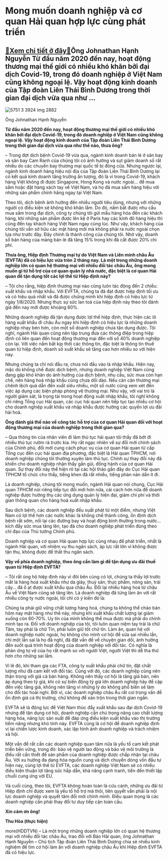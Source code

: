Mong muốn doanh nghiệp và cơ quan Hải quan hợp lực cùng phát triển
==================================================================

[:gift:Xem chi tiết ở đây:gift:](https://hddtvn.com/mong-muon-doanh-nghiep-va-co-quan-hai-quan-hop-luc-cung-phat-trien/)Ông Johnathan Hạnh Nguyễn Từ đầu năm 2020 đến nay, hoạt động thương mại thế giới có nhiều khó khăn bởi đại dịch Covid-19, trong đó doanh nghiệp ở Việt Nam cũng không ngoại lệ. Vậy hoạt động kinh doanh của Tập đoàn Liên Thái Bình Dương trong thời gian đại dịch vừa qua như …
---------------------------------------------------------------------------------------------------------------------------------------------------------------------------------------------------------------------------------------------------------------------------------





![5751 3 3924 img 2882](https://hddtvn.com/wp-content/uploads/2021/01/5751_3-_3924_IMG-2882.jpg "undefined")


Ông Johnathan Hạnh Nguyễn



**Từ đầu năm 2020 đến nay, hoạt động thương mại thế giới có nhiều khó khăn bởi đại dịch Covid-19, trong đó doanh nghiệp ở Việt Nam cũng không ngoại lệ. Vậy hoạt động kinh doanh của Tập đoàn Liên Thái Bình Dương trong thời gian đại dịch vừa qua như thế nào, thưa ông?**


– Trong đợt dịch bệnh Covid-19 vừa qua, ngành kinh doanh bán lẻ ở sân bay và sân bay Cam Ranh của chúng tôi có ảnh hưởng và sụt giảm doanh số rất nhiều do các chuyến bay thương mại quốc tế bị đóng cửa. Nhưng ngược lại, ngành kinh doanh hàng hiệu nội địa của Tập đoàn Liên Thái Bình Dương lại có kết quả kinh doanh tăng trưởng ấn tượng, đó là vì trong Covid-19, khách hàng Việt không đi được Singapore, Hong Kong và nước ngoài… để mua sắm hoặc đặt hàng xách tay về Việt Nam, và họ đã mua sắm hàng hiệu với những sản phẩm chính hãng ngay tại Việt Nam.


Theo tôi, dịch bệnh ảnh hưởng đến nhiều người tiêu dùng, nhưng với những người có điều kiện sẽ không khó khăn lắm. Do đó, nắm bắt được nhu cầu mua sắm trong đại dịch, công ty chúng tôi gửi mẫu hàng hóa đến các khách hàng, khi những sản phẩm được lên kệ ở Paris hay các kinh đô hàng hiệu thì cũng đến tay khách hàng Việt Nam ngay cùng lúc. Như vậy, khách hàng của chúng tôi vẫn sở hữu các mặt hàng mới mà không phải ra nước ngoài chọn lựa như trước đây. Đây chính là thành công của chúng tôi. Nhờ vậy, doanh số bán hàng của mảng bán lẻ đã tăng 15% trong khi đã cắt được 20% chi phí.


**Thưa ông, Hiệp định Thương mại tự do Việt Nam và Liên minh châu Âu (EVFTA) đã có hiệu lực vừa tròn 2 tháng nay. Là một trong những doanh nghiệp lớn có quan hệ thương mại với nhiều đối tác châu Âu, ông mong muốn gì từ hỗ trợ của cơ quan quản lý nhà nước, đặc biệt là cơ quan Hải quan để tận dụng tốt các lợi thế từ Hiệp định này?**


– Tôi cho rằng, hiệp định thương mại nào cũng luôn tác động đến 2 chiều: xuất khẩu và nhập khẩu. Với EVFTA, chúng ta đã đạt được hiệp định tối ưu và có hiệu quả nhất và đã được chứng minh khi hiệp định có hiệu lực từ ngày 1/8/2020. Nhưng thực sự sức lan toả của hiệp định này theo tôi đánh giá đến nay mới được khoảng 60%.


Những doanh nghiệp đã tận dụng được lợi thế hiệp định, thực hiện các lô hàng xuất khẩu đi châu Âu ngay khi hiệp định có hiệu lực là những doanh nghiệp nhạy bén hơn, còn một số doanh nghiệp chưa tận dụng được. Tôi nghĩ, ngành Hải quan cũng nên tập trung đưa các thông điệp trong hiệp định có liên quan đến hoạt động thương mại đến với số 40% doanh nghiệp còn lại. Với việc nắm bắt kịp thời các thông tin, đặc biệt là thông tin thuế quan từ hiệp định, doanh số xuất khẩu sẽ tăng cao hơn nhiều so với hiện nay.


Nhưng chúng ta chỉ nói đầu ra, chưa nói đầu vào là nhập khẩu. Hiện nay, mặc dù khống chế được dịch bệnh, nhưng doanh nghiệp Việt Nam cũng đang gặp khó khăn do ảnh hưởng của dịch bệnh, nhu cầu, sức mua còn hạn chế, nên hàng hoá nhập khẩu cũng chưa dồi dào. Nếu cán cân thương mại chênh lệch quá dẫn đến xuất siêu nhiều, một số nước cũng xem xét đến việc áp dụng các biện pháp phòng vệ thương mại. Như vậy, với vai trò là người giám sát, là trọng tài trong hoạt động xuất nhập khẩu, tôi nghĩ không chỉ riêng Tổng cục Hải quan, các cục hải quan nên tiếp tục tạo nhiều cơ hội cho doanh nghiệp xuất khẩu và nhập khẩu được hưởng các quyền lợi ưu đãi hài hoà.


**Ông đánh giá thế nào về công tác hỗ trợ của cơ quan Hải quan đối với hoạt động thương mại của doanh nghiệp trong thời gian qua?**


– Qua thông tin của nhân viên đi làm thủ tục hải quan tôi thấy đã bớt đi nhiều thủ tục rườm rà trước kia. Họ rất ngạc nhiên về sự đổi mới chính sách của Chính phủ, đổi mới cung cách phục vụ của cơ quan Hải quan từ cấp Tổng cục đến cục hải quan địa phương, đặc biệt là Hải quan TPHCM, nơi doanh nghiệp chúng tôi thường xuyên làm thủ tục. Chính sự thay đổi này đã khiến cho doanh nghiệp nhận thấy gần gũi, đồng hành của cơ quan Hải quan. Sự thay đổi này thể hiện rõ tại các hội thảo gần đây do Cục Hải quan TPHCM tổ chức cho thấy, tiếng khen đã rất nhiều, tiếng phàn nàn dần ít đi.


Là doanh nghiệp, chúng tôi mong muốn, ngành Hải quan nói chung, Cục Hải quan TPHCM nói riêng tiếp tục đổi mới hơn nữa, cải cách hơn nữa để doanh nghiệp được hưởng thụ các ứng dụng quản lý hiện đại, giảm chi phí và thời gian thông quan cho hàng hoá xuất nhập khẩu.


Sau dịch bệnh, các doanh nghiệp đều xuất phát từ một điểm, nhưng Việt Nam có lợi thế hơn các nước khác là khống chế thành công, ổn định dịch bệnh rất sớm, nối lại các đường bay và hoạt động bình thường trong nước… kích đẩy sức mua tăng lên, tạo đà cho doanh nghiệp phát triển đúng theo chỉ đạo của Thủ tướng Chính phủ.


Doanh nghiệp và cơ quan Hải quan hợp lực cùng nhau để phát triển, nhất là ngành Hải quan, với nhiệm vụ thu ngân sách, áp lực rất lớn vì không được tận thu, không được để thất thu ngân sách.


**Vậy về phía doanh nghiệp, theo ông cần làm gì để tận dụng ưu đãi thuế quan từ Hiệp định EVFTA?**


– Tôi rất ủng hộ hiệp định này vì đôi bên cùng có lợi, chúng ta thấy lợi trước mắt là hàng hoá xuất khẩu như da giày, thuỷ sản, thực phẩm, nông sản, trái cây… đã ồ ạt được xuất khẩu qua châu Âu. Đổi lại nhiều hàng hoá từ châu Âu về Việt Nam cũng sẽ tăng lên. Là doanh nghiệp đã từng làm ăn với rất nhiều công ty nước ngoài, tôi chỉ có ý kiến đó là:


Chúng ta phải giữ vững chất lượng hàng hoá, chúng ta không thể chào bán hôm nay mặt hàng như thế này, nhưng khi xuất khẩu chất lượng lại giảm xuống còn 60-70%. Uy tín của mình không thể mua được mà phải do chính mình tạo ra. Đối với doanh nghiệp của tôi, tôi luôn quan niệm tay trái là chữ Tâm, tay phải là chữ Tín, phải luôn giữ tốt chữ tín. Làm ăn, quan hệ với doanh nghiệp nước ngoài, họ không cho mình cơ hội để sửa sai nhiều lần, chỉ một lần sai là họ đã nghĩ, đã đặt vấn đề về chuyện gian dối, ảnh hưởng đến suốt quá trình hoạt động của doanh nghiệp với đối tác. Có nghĩa là phản ứng tự vệ của họ rất mạnh so với người Việt, người Việt thì dễ tha thứ hơn cho những sai lầm.


Vì lẽ đó, khi tham gia các FTA, công ty xuất khẩu phải chữ tín, đặt chất lượng như đã cam kết với đối tác. Cùng với đó, các doanh nghiệp cũng nên thận trọng với giá cả bán hàng. Không nên thấy cơ hội là tăng giá bán, nên áp dụng theo tỷ giá, khi có sự biến động tỷ giá lớn doanh nghiệp hãy đề cập đến việc tăng giá, không nên tăng vì những lý do không phổ biến sẽ làm cho đối tác hoài nghi. Bởi vì, các doanh nghiệp châu Âu rất coi trọng vấn đề ổn định giá cả thị trường, chứ không để xáo trộn trong thời gian ngắn.


EVFTA sẽ là động lực để Việt Nam thúc đẩy xuất khẩu sau đại dịch Covid-19 nhưng để tận dụng cơ hội, doanh nghiệp cần chú trọng nâng cao chất lượng hàng hóa, năng lực sản xuất để đáp ứng điều kiện xuất khẩu vào thị trường tiềm năng nhưng khó tính này. EVFTA cũng là cơ hội để doanh nghiệp định vị lại chiến lược kinh doanh, xác lập hình ảnh doanh nghiệp và trách nhiệm xã hội.


Một vấn đề rất cần các doanh nghiệp quan tâm nữa là yếu tố cam kết phát triển bền vững, trong đó: bảo vệ người lao động và bảo vệ môi trường là điều rất cần thiết để sản phẩm của doanh nghiệp được chấp nhận tại châu Âu. Với xu hướng đa dạng hóa nguồn cung và dịch chuyển dòng vốn đầu tư hiện nay, cùng lợi thế từ EVFTA, các doanh nghiệp Việt Nam sẽ có nhiều điều kiện thuận lợi tăng sức hấp dẫn, khả năng cạnh tranh, tiến đến thiết lập chuỗi cung ứng với EU.


Và cuối cùng, theo tôi, EVFTA không hoàn toàn là cứu cánh, những ưu đãi từ Hiệp định chỉ được xem là yếu tố hỗ trợ mà thôi, tiên quyết vẫn phải là nội lực doanh nghiệp và quyết tâm đổi mới chính mình. Điều quan trọng là các doanh nghiệp cần phải thay đổi tư duy tiếp cận toàn cầu.


**Xin cảm ơn ông!**




**Thu Hòa (thực hiện)**



more(HDDTVN) – Là một trong những doanh nghiệp lớn có quan hệ thương mại với nhiều đối tác châu Âu, trao đổi với Báo Hải quan, ông Johnathan Hạnh Nguyễn – Chủ tịch Tập đoàn Liên Thái Bình Dương chia sẻ nhiều kinh nghiệm để tìm cơ hội làm ăn với doanh nghiệp châu Âu khi Hiệp định EVFTA đã có hiệu lực.

